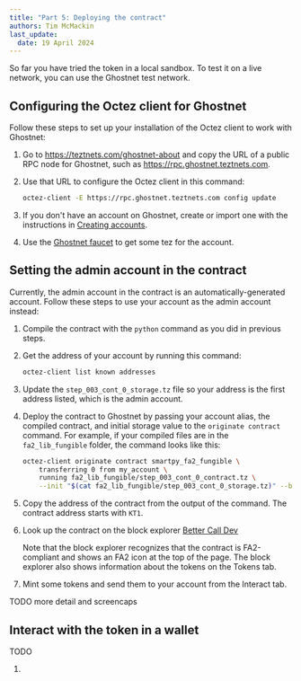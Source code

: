 ```yaml
---
title: "Part 5: Deploying the contract"
authors: Tim McMackin
last_update:
  date: 19 April 2024
---
```


So far you have tried the token in a local sandbox.
To test it on a live network, you can use the Ghostnet test network.

## Configuring the Octez client for Ghostnet

Follow these steps to set up your installation of the Octez client to work with Ghostnet:

1. Go to https://teztnets.com/ghostnet-about and copy the URL of a public RPC node for Ghostnet, such as https://rpc.ghostnet.teztnets.com.

1. Use that URL to configure the Octez client in this command:

   ```bash
   octez-client -E https://rpc.ghostnet.teztnets.com config update
   ```

1. If you don't have an account on Ghostnet, create or import one with the instructions in [Creating accounts](../../developing/octez-client/accounts).

1. Use the [Ghostnet faucet](https://faucet.ghostnet.teztnets.com/) to get some tez for the account.

## Setting the admin account in the contract

Currently, the admin account in the contract is an automatically-generated account.
Follow these steps to use your account as the admin account instead:

1. Compile the contract with the `python` command as you did in previous steps.

1. Get the address of your account by running this command:

   ```bash
   octez-client list known addresses
   ```

1. Update the `step_003_cont_0_storage.tz` file so your address is the first address listed, which is the admin account.

1. Deploy the contract to Ghostnet by passing your account alias, the compiled contract, and initial storage value to the `originate contract` command.
For example, if your compiled files are in the `fa2_lib_fungible` folder, the command looks like this:

   ```bash
   octez-client originate contract smartpy_fa2_fungible \
       transferring 0 from my_account \
       running fa2_lib_fungible/step_003_cont_0_contract.tz \
       --init "$(cat fa2_lib_fungible/step_003_cont_0_storage.tz)" --burn-cap 3 --force
   ```

1. Copy the address of the contract from the output of the command.
The contract address starts with `KT1`.

1. Look up the contract on the block explorer [Better Call Dev](https://better-call.dev/)

   Note that the block explorer recognizes that the contract is FA2-compliant and shows an FA2 icon at the top of the page.
   The block explorer also shows information about the tokens on the Tokens tab.

1. Mint some tokens and send them to your account from the Interact tab.

TODO more detail and screencaps

## Interact with the token in a wallet

TODO

1.
